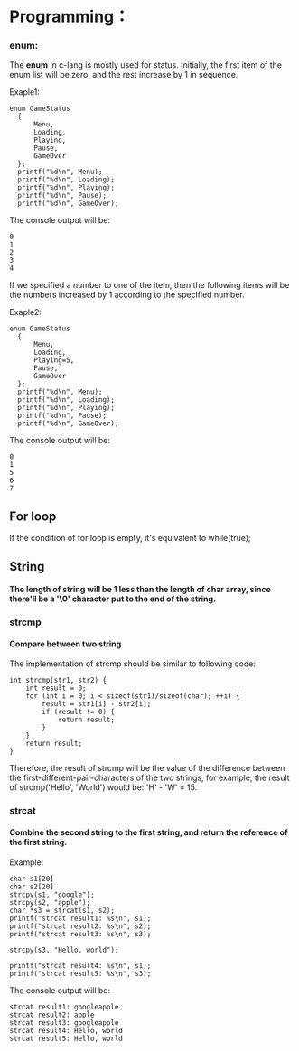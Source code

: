 # Programming：

### enum:
The **enum** in c-lang is mostly used for status.
Initially, the first item of the enum list will be zero, and the rest increase by 1 in sequence.

Exaple1:
```
enum GameStatus
  {
      Menu,
      Loading,
      Playing,
      Pause,
      GameOver
  };
  printf("%d\n", Menu);
  printf("%d\n", Loading);
  printf("%d\n", Playing);
  printf("%d\n", Pause);
  printf("%d\n", GameOver);
```
The console output will be:
```
0
1
2
3
4
```

If we specified a number to one of the item, then the following items will be the numbers increased by 1 according to the specified number.

Exaple2:
```
enum GameStatus
  {
      Menu,
      Loading,
      Playing=5,
      Pause,
      GameOver
  };
  printf("%d\n", Menu);
  printf("%d\n", Loading);
  printf("%d\n", Playing);
  printf("%d\n", Pause);
  printf("%d\n", GameOver);
```
The console output will be:
```
0
1
5
6
7
```

## For loop
If the condition of for loop is empty, it's equivalent to while(true);

## String
#### The length of string will be 1 less than the length of char array, since there'll be a '\0' character put to the end of the string.

### strcmp
#### Compare between two string
The implementation of strcmp should be similar to following code:
```
int strcmp(str1, str2) {
    int result = 0;
    for (int i = 0; i < sizeof(str1)/sizeof(char); ++i) {
        result = str1[i] - str2[i];
        if (result != 0) {
            return result;
        }
    }
    return result;
}
```
Therefore, the result of strcmp will be the value of the difference between the first-different-pair-characters of the two strings, for example, the result of strcmp('Hello', 'World') would be: 'H' - 'W' = 15.

### strcat
#### Combine the second string to the first string, and return the reference of the first string.
Example:
```
char s1[20]
char s2[20]
strcpy(s1, "google");
strcpy(s2, "apple");
char *s3 = strcat(s1, s2);
printf("strcat result1: %s\n", s1);
printf("strcat result2: %s\n", s2);
printf("strcat result3: %s\n", s3);

strcpy(s3, "Hello, world");

printf("strcat result4: %s\n", s1);
printf("strcat result5: %s\n", s3);
```
The console output will be:
```
strcat result1: googleapple
strcat result2: apple
strcat result3: googleapple
strcat result4: Hello, world
strcat result5: Hello, world
```
